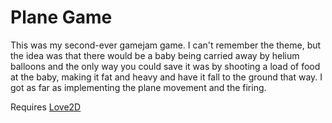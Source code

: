 # Plane Game

This was my second-ever gamejam game. I can't remember the theme, but the idea was that there would be a baby being carried away by helium balloons and the only way you could save it was by shooting a load of food at the baby, making it fat and heavy and have it fall to the ground that way. I got as far as implementing the plane movement and the firing.

Requires [Love2D](https://www.love2d.org/)
